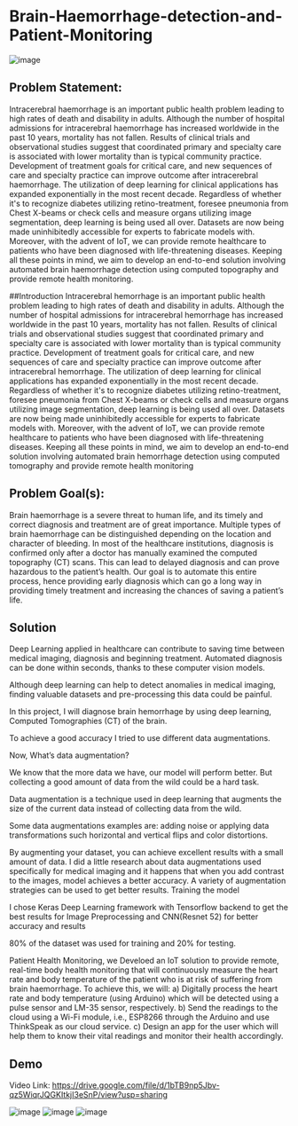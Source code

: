 # Brain-Haemorrhage-detection-and-Patient-Monitoring
![image](https://user-images.githubusercontent.com/42277997/121149746-8b097300-c860-11eb-9e4c-be150ceeeeb9.png)

## Problem Statement:
Intracerebral haemorrhage is an important public health problem leading to high rates of death and disability in adults. Although the number of hospital admissions for intracerebral haemorrhage has increased worldwide in the past 10 years, mortality has not fallen. Results of clinical trials and observational studies suggest that coordinated primary and specialty care is associated with lower mortality than is typical community practice. Development of treatment goals for critical care, and new sequences of care and specialty practice can improve outcome after intracerebral haemorrhage.
The utilization of deep learning for clinical applications has expanded exponentially in the most recent decade. Regardless of whether it's to recognize diabetes utilizing retino-treatment, foresee pneumonia from Chest X-beams or check cells and measure organs utilizing image segmentation, deep learning is being used all over. Datasets are now being made uninhibitedly accessible for experts to fabricate models with. Moreover, with the advent of IoT, we can provide remote healthcare to patients who have been diagnosed with life-threatening diseases.
Keeping all these points in mind, we aim to develop an end-to-end solution involving automated brain haemorrhage detection using computed topography and provide remote health monitoring.

##Introduction
Intracerebral hemorrhage is an important public health problem leading to high rates of death and disability in adults. Although the number of hospital admissions for intracerebral hemorrhage has increased worldwide in the past 10 years, mortality has not fallen. Results of clinical trials and observational studies suggest that coordinated primary and specialty care is associated with lower mortality than is typical community practice. Development of treatment goals for critical care, and new sequences of care and specialty practice can improve outcome after intracerebral hemorrhage.
The utilization of deep learning for clinical applications has expanded exponentially in the most recent decade. Regardless of whether it's to recognize diabetes utilizing retino-treatment, foresee pneumonia from Chest X-beams or check cells and measure organs utilizing image segmentation, deep learning is being used all over. Datasets are now being made uninhibitedly accessible for experts to fabricate models with. Moreover, with the advent of IoT, we can provide remote healthcare to patients who have been diagnosed with life-threatening diseases.
Keeping all these points in mind, we aim to develop an end-to-end solution involving automated brain hemorrhage detection using computed tomography and provide remote health monitoring

## Problem Goal(s):
Brain haemorrhage is a severe threat to human life, and its timely and correct diagnosis and treatment are of great importance. Multiple types of brain haemorrhage can be distinguished depending on the location and character of bleeding. In most of the healthcare institutions, diagnosis is confirmed only after a doctor has manually examined the computed topography (CT) scans. This can lead to delayed diagnosis and can prove hazardous to the patient’s health. Our goal is to automate this entire process, hence providing early diagnosis which can go a long way in providing timely treatment and increasing the chances of saving a patient’s life.

## Solution

Deep Learning applied in healthcare can contribute to saving time between medical imaging, diagnosis and beginning treatment. Automated diagnosis can be done within seconds, thanks to these computer vision models.

Although deep learning can help to detect anomalies in medical imaging, finding valuable datasets and pre-processing this data could be painful.

In this project, I will diagnose brain hemorrhage by using deep learning, Computed Tomographies (CT) of the brain.

To achieve a good accuracy I tried to use different data augmentations.

Now, What’s data augmentation?

We know that the more data we have, our model will perform better. But collecting a good amount of data from the wild could be a hard task.

Data augmentation is a technique used in deep learning that augments the size of the current data instead of collecting data from the wild.

Some data augmentations examples are: adding noise or applying data transformations such horizontal and vertical flips and color distortions.

By augmenting your dataset, you can achieve excellent results with a small amount of data. I did a little research about data augmentations used specifically for medical imaging and it happens that when you add contrast to the images, model achieves a better accuracy. A variety of augmentation strategies can be used to get better results. Training the model

I chose Keras Deep Learning framework with Tensorflow backend to get the best results for Image Preprocessing and CNN(Resnet 52) for better accuracy and results

80% of the dataset was used for training and 20% for testing.

Patient Health Monitoring, we Develoed an IoT solution to provide remote, real-time body health monitoring that will continuously measure the heart rate and body temperature of the patient who is at risk of suffering from brain haemorrhage. To achieve this, we will:
a) Digitally process the heart rate and body temperature (using Arduino) which will be detected using a pulse sensor and LM-35 sensor, respectively.
b) Send the readings to the cloud using a Wi-Fi module, i.e., ESP8266 through the Arduino and use ThinkSpeak as our cloud service.
c) Design an app for the user which will help them to know their vital readings and monitor their health accordingly.

## Demo
Video Link: https://drive.google.com/file/d/1bTB9np5Jbv-qz5WiqrJQGKItkjI3eSnP/view?usp=sharing

![image](https://user-images.githubusercontent.com/42277997/121150329-0d923280-c861-11eb-9cbf-22f507bef30d.png)
![image](https://user-images.githubusercontent.com/42277997/121150992-9f01a480-c861-11eb-8a79-2ae06aa2c6b7.png)
![image](https://user-images.githubusercontent.com/42277997/121151124-bb054600-c861-11eb-8ee6-f851a5711893.png)

